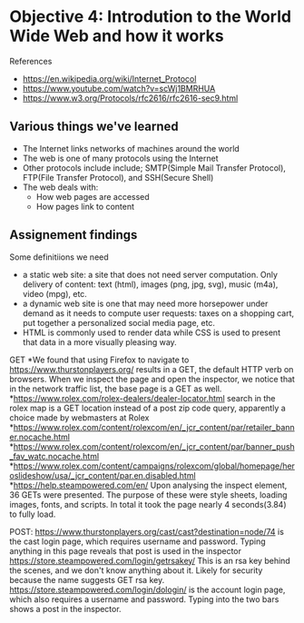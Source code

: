 # Objective 4: Introdution to the World Wide Web and how it works

References 
- https://en.wikipedia.org/wiki/Internet_Protocol
- https://www.youtube.com/watch?v=scWj1BMRHUA
- https://www.w3.org/Protocols/rfc2616/rfc2616-sec9.html

## Various things we've learned
- The Internet links networks of machines around the world
- The web is one of many protocols using the Internet
- Other protocols include include; SMTP(Simple Mail Transfer Protocol), FTP(File Transfer Protocol), and SSH(Secure Shell)
- The web deals with:
	* How web pages are accessed
	* How pages link to content

## Assignement findings

Some definitiions we need
- a static web site: a site that does not need server computation. Only delivery of content: text (html), images (png, jpg, svg), music (m4a), video (mpg), etc.
- a dynamic web site is one that may need more horsepower under demand as it needs to compute user requests: taxes on a shopping cart, put together a personalized social media page, etc.
- HTML is commonly used to render data while CSS is used to present that data in a more visually pleasing way.

GET
*We found that using Firefox to navigate to https://www.thurstonplayers.org/  results in a GET, the default HTTP verb on browsers.
When we inspect the page and open the inspector, we notice that in the network traffic list, the base page is a GET as well.
*https://www.rolex.com/rolex-dealers/dealer-locator.html search in the rolex map is a GET location instead of a post zip code query, apparently a choice made by webmasters at Rolex
*https://www.rolex.com/content/rolexcom/en/_jcr_content/par/retailer_banner.nocache.html
*https://www.rolex.com/content/rolexcom/en/_jcr_content/par/banner_push_fav_watc.nocache.html
*https://www.rolex.com/content/campaigns/rolexcom/global/homepage/heroslideshow/usa/_jcr_content/par.en.disabled.html
*https://help.steampowered.com/en/ Upon analysing the inspect element, 36 GETs were presented. The purpose of these were style sheets, loading images, fonts, and scripts. In total it took the page nearly 4 seconds(3.84) to fully load.

POST:
https://www.thurstonplayers.org/cast/cast?destination=node/74 is the cast login page, which requires username and password. Typing anything in this page reveals that post is used in the inspector
https://store.steampowered.com/login/getrsakey/ This is an rsa key behind the scenes, and we don't know anything about it. Likely for security because the name suggests GET rsa key.
https://store.steampowered.com/login/dologin/ is the account login page, which also requires a username and password. Typing into the two bars shows a post in the inspector.